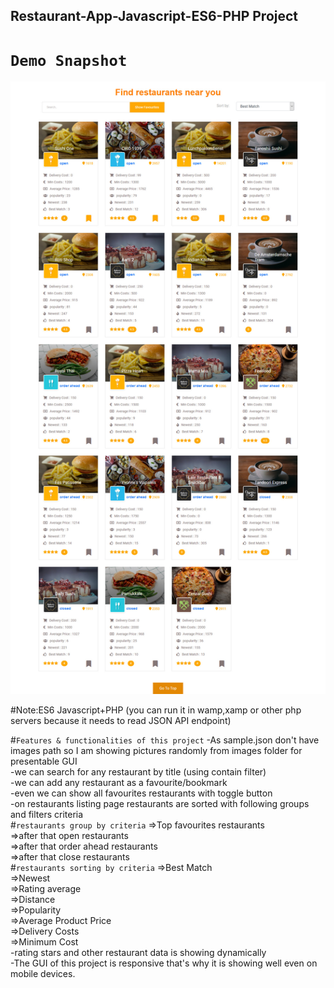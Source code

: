 ## Restaurant-App-Javascript-ES6-PHP Project

# `Demo Snapshot`
![alt text](https://github.com/ch-hassansaeed/Restaurant-App-Javascript-ES6-PHP/blob/master/Screenshot_app.jpg)


#Note:ES6 Javascript+PHP  (you can run it in wamp,xamp or other php servers because it needs to read JSON API endpoint)

#`Features & functionalities of this project`
-As sample.json don't have images path so I am showing pictures randomly from images folder for presentable GUI <br />
-we can search for any restaurant by title (using contain filter) <br />
-we can add any restaurant as a favourite/bookmark  <br />
-even we can show all favourites restaurants with toggle button  <br />
-on restaurants listing page restaurants are sorted with following groups and filters criteria <br />
#`restaurants group by criteria` 
=>Top favourites restaurants <br />
=>after that open restaurants <br />
=>after that order ahead restaurants <br />
=>after that close restaurants <br />
#`restaurants sorting by criteria`
=>Best Match <br />
=>Newest <br />
=>Rating average  <br />
=>Distance <br />
=>Popularity <br />
=>Average Product Price <br />
=>Delivery Costs <br />
=>Minimum Cost <br />
-rating stars and other restaurant data is showing dynamically <br />
-The GUI of this project is responsive that's why it is showing well even on mobile devices. <br />
